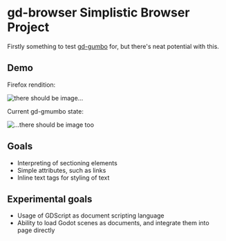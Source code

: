 # gd-browser Simplistic Browser Project
Firstly something to test [gd-gumbo](https://github.com/quantumedbox/gd-gumbo) for, but there's neat potential with this.

## Demo
Firefox rendition:

![there should be image...](/assets/images/firefox.png)

Current gd-gmumbo state:

![...there should be image too](/assets/images/gd-gumbo.png)

## Goals
- Interpreting of sectioning elements
- Simple attributes, such as links
- Inline text tags for styling of text

## Experimental goals
- Usage of GDScript as document scripting language
- Ability to load Godot scenes as documents, and integrate them into page directly
